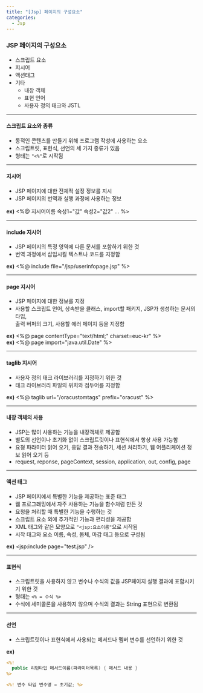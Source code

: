 ```yaml
---
title: "[Jsp] 페이지의 구성요소"
categories: 
  - Jsp
---
```


### JSP 페이지의 구성요소
- 스크립트 요소
- 지시어
- 액션태그
- 기타
  * 내장 객체
  * 표현 언어
  * 사용자 정의 태크와 JSTL

---

#### 스크립트 요소와 종류
- 동적인 콘텐츠를 만들기 위해 프로그램 작성에 사용하는 요소
- 스크립트릿, 표현식, 선언의 세 가지 종류가 있음
- 형태는 `"<%"`로 시작됨

---

#### 지시어
- JSP 페이지에 대한 전체적 설정 정보를 지시
- JSP 페이지의 번역과 실행 과정에 사용하는 정보

**ex)** <%@ 지시어이름 속성1="값" 속성2="값2" ... %>

---

#### include 지시어
- JSP 페이지의 특정 영역에 다른 문서를 포함하기 위한 것
- 번역 과정에서 삽입시킬 텍스트나 코드를 지정함

**ex)** <%@ include file="/jsp/userinfopage.jsp" %>

---

#### page 지시어
- JSP 페이지에 대한 정보를 지정
- 사용할 스크립트 언어, 상속받을 클래스, import할 패키지, JSP가 생성하는 문서의 타입, <br>
출력 버퍼의 크기, 사용할 에러 페이지 등을 지정함

**ex)** <%@ page contentType="text/html;" charset=euc-kr" %><br>
**ex)** <%@ page import="java.util.Date" %>

---

#### taglib 지시어
- 사용자 정의 태크 라이브러리를 지정하기 위한 것
- 태크 라이브러리 파일의 위치와 접두어를 지정함

**ex)** <%@ taglib url="/oracustomtags" prefix="oracust" %>

---

#### 내장 객체의 사용
- JSP는 많이 사용하는 기능을 내장객체로 제공함
- 별도의 선언이나 초기화 없이 스크립트릿이나 표현식에서 항상 사용 가능함
- 요쳥 파라미터 읽어 오기, 응답 결과 전송하기, 세션 처리하기, 웹 어플리케이션 정보 읽어 오기 등
- request, reponse, pageContext, session, application, out, config, page

---

#### 액션 태그
- JSP 페이지에서 특별한 기능을 제공하는 표준 태그
- 웹 프로그래밍에서 자주 사용하는 기능을 함수처럼 만든 것
- 요청을 처리할 때 특별한 기능을 수행하는 것
- 스크립트 요소 외에 추가적인 기능과 편리성을 제공함
- XML 태그와 같은 모양으로 `"<jsp:요소이름"`으로 시작됨
- 시작 태그와 요소 이름, 속성, 몸체, 마감 태그 등으로 구성됨

**ex)** <jsp:include page="test.jsp" />

---

#### 표현식
- 스크립트릿을 사용하지 않고 변수나 수식의 값을 JSP페이지 실행 결과에 표함시키기 위한 것
- 형태는 `<% = 수식 %>`
- 수식에 세미콜론을 사용하지 않으며 수식의 결과는 String 표현으로 변환됨

---

#### 선언
- 스크립트릿이나 표현식에서 사용되는 메서드나 멤버 변수를 선언하기 위한 것

**ex)**<br>
```jsp
<%!
  public 리턴타입 메서드이름(파라미터목록) { 메서드 내용 }
%>

<%! 변수 타입 변수명 = 초기값; %>
```